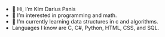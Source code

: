 - 👋 Hi, I’m Kim Darius Panis
- 👀 I’m interested in programming and math. 
- 🌱 I’m currently learning data structures in c and algorithms. 
- Languages I know are C, C#, Python, HTML, CSS, and SQL. 
<!---
WhooperDar/WhooperDar is a ✨ special ✨ repository because its `README.md` (this file) appears on your GitHub profile.
You can click the Preview link to take a look at your changes.
--->
